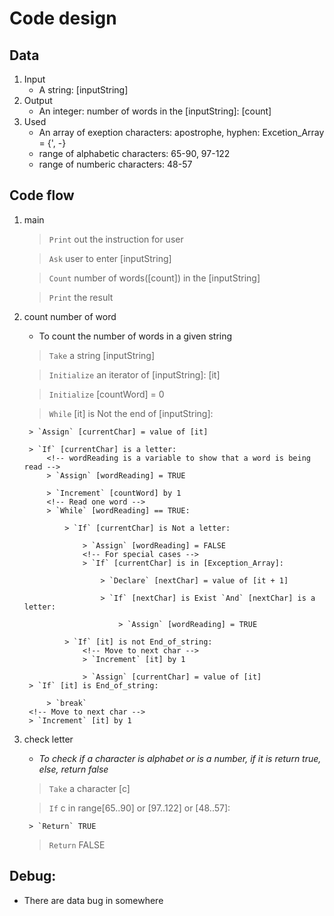 
# Code design

## Data
1. Input
	- A string: [inputString]
2. Output
	- An integer: number of words in the [inputString]: [count]
3. Used
	- An array of exeption characters: apostrophe, hyphen: Excetion_Array = {\', \-} 
	- range of alphabetic characters:  65-90, 97-122
	- range of numberic characters: 48-57

## Code flow
1. main
	> `Print` out the instruction for user

	> `Ask` user to enter [inputString]

	> `Count` number of words([count]) in the [inputString]

	> `Print` the result 

2. count number of word
	- To count the number of words in a given string

	> `Take` a string [inputString]

	> `Initialize` an iterator of [inputString]: [it]

	> `Initialize` [countWord] = 0
	<!-- Read each char of the string -->
	> `While` [it] is Not the end of [inputString]:
		
		> `Assign` [currentChar] = value of [it]

		> `If` [currentChar] is a letter:
			<!-- wordReading is a variable to show that a word is being read -->
			> `Assign` [wordReading] = TRUE 

			> `Increment` [countWord] by 1
			<!-- Read one word -->	
			> `While` [wordReading] == TRUE:

				> `If` [currentChar] is Not a letter:

					> `Assign` [wordReading] = FALSE
					<!-- For special cases -->
					> `If` [currentChar] is in [Exception_Array]:

						> `Declare` [nextChar] = value of [it + 1]

						> `If` [nextChar] is Exist `And` [nextChar] is a letter:

							> `Assign` [wordReading] = TRUE

				> `If` [it] is not End_of_string:
					<!-- Move to next char -->
					> `Increment` [it] by 1

					> `Assign` [currentChar] = value of [it]
		> `If` [it] is End_of_string:

			> `break`
		<!-- Move to next char -->
		> `Increment` [it] by 1

3. check letter
	- *To check if a character is alphabet or is a number, if it is return true, else, return false* 

	> `Take` a character [c]

	> `If` c in range[65..90] or [97..122] or [48..57]:

		> `Return` TRUE

	> `Return` FALSE


## Debug:
- There are data bug in somewhere
	<!-- - Checking the checkLetter func  -->
	<!-- - Make a function: iterate each char of a given string and print out -->
	<!-- - Make a countWord for simpler word definition: just a segment of adjacent alphabet letter -->
	